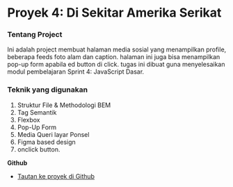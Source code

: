 # Proyek 4: Di Sekitar Amerika Serikat

### Tentang Project

Ini adalah project membuat halaman media sosial yang menampilkan profile, beberapa feeds foto alam dan caption. halaman ini juga bisa menampilkan pop-up form apabila ed button di click. tugas ini dibuat guna menyelesaikan modul pembelajaran Sprint 4: JavaScript Dasar.


### Teknik yang digunakan
1. Struktur File & Methodologi BEM
2. Tag Semantik
3. Flexbox
4. Pop-Up Form
5. Media Queri layar Ponsel
6. Figma based design
7. onclick button.


**Github**

* [Tautan ke proyek di Github](https://github.com/gayopratama/web_project_4_id)


